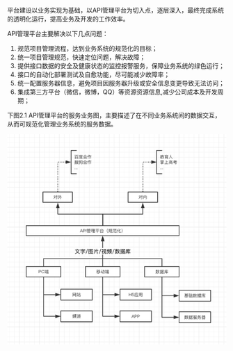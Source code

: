 平台建设以业务实现为基础，以API管理平台为切入点，逐层深入，最终完成系统的透明化运行，提高业务及开发的工作效率。

API管理平台主要解决以下几点问题：

1. 规范项目管理流程，达到业务系统的规范化的目标；
2. 统一项目管理规范，快速定位问题，解决故障；
3. 提供接口数据的安全及健康状态的监控报警服务，保障业务系统的绿色运行；
4. 接口的自动化部署测试及自愈功能，尽可能减少故障率；
5. 统一配置服务器信息，避免项目因服务器升级或安全信息变更导致无法访问；
6. 集成第三方平台（微信，微博，QQ）等资源资源信息,减少公司成本及开发周期；

下图2.1 API管理平台的服务业务图，主要描述了在不同业务系统间的数据交互，从而可规范化管理业务系统的服务数据。

![API管理平台业务图](/assets/API管理平台业务图.png "API管理平台业务图")